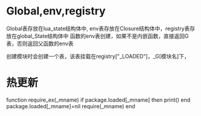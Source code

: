 # Global,env,registry
  Global表存放在lua_state结构体中, env表存放在Closure结构体中，registry表存放在global_State结构体中
  函数的env表创建，如果不是内嵌函数，直接返回G表，否则返回父函数的env表
  
  
  创建模块时会创建一个表，该表挂载在registry["_LOADED"]，_G[模块名]下，
  
# 热更新
  function require_ex(_mname)
    if package.loaded[_mname] then
      print()
    end
    package.loaded[_mname]=nil
    require(_mname)
  end
